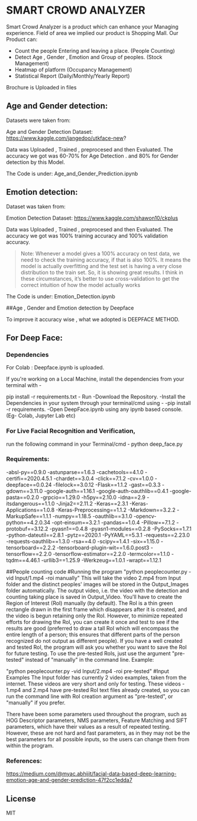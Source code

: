 # SMART CROWD ANALYZER


Smart Crowd Analyzer is a product which can enhance your Managing experience. Field of area we implied our product is Shopping Mall. Our Product can: 

  - Count the people Entering and leaving a place. (People Counting)
  - Detect Age , Gender , Emotion and Group of peoples. (Stock Management)
  - Heatmap of platform (Occupancy Management)
  - Statistical Report (Daily/Monthly/Yearly Report)
  
Brochure is Uploaded in files 

## Age and Gender detection:
Datasets were taken from:

Age and Gender Detection Dataset: https://www.kaggle.com/jangedoo/utkface-new?

Data was Uploaded , Trained , preprocesed and then Evaluated. The accuracy we got was 60-70% for Age Detection . and 80% for Gender detection by this Model.

The Code is under: Age_and_Gender_Prediction.ipynb

## Emotion detection:
Dataset was taken from:

Emotion Detection Dataset: https://www.kaggle.com/shawon10/ckplus

Data was Uploaded , Trained , preprocesed and then Evaluated. The accuracy we got was 100% training accuracy and 100% validation accuracy.
>Note: Whenever a model gives a 100% accuracy on test data, we need to check the training accuracy, if that is also 100%. It means the model is actually overfitting and the test set is having a very close distribution to the train set. So, it is showing great results. I think in these circumstances, it’s better to use cross-validation to get the correct intuition of how the model actually works

The Code is under: Emotion_Detection.ipynb

##Age , Gender and Emotion detection by Deepface

To improve it accuracy wise , what we adopted is DEEPFACE METHOD.
## For Deep Face:
### Dependencies 
For Colab : Deepface.ipynb is uploaded.

If you're working on a Local Machine, install the dependencies from your terminal with -

pip install -r requirements.txt
    - Run
    -Download the Repository.
    -Install the Dependencies in your system through your terminal/cmd using -
    -pip install -r requirements.
    -Open DeepFace.ipynb using any ipynb based console. (Eg- Colab, Jupyter Lab etc)
### For Live Facial Recognition and Verification,
   
 run the following command in your Terminal/cmd - python deep_face.py

### Requirements:
-absl-py==0.9.0
-astunparse==1.6.3
-cachetools==4.1.0
-certifi==2020.4.5.1
-chardet==3.0.4
-click==7.1.2
-cv==1.0.0
-deepface==0.0.24
-filelock==3.0.12
-Flask==1.1.2
-gast==0.3.3
-gdown==3.11.0
-google-auth==1.16.1
-google-auth-oauthlib==0.4.1
-google-pasta==0.2.0
-grpcio==1.29.0
-h5py==2.10.0
-idna==2.9
-itsdangerous==1.1.0
-Jinja2==2.11.2
-Keras==2.3.1
-Keras-Applications==1.0.8
-Keras-Preprocessing==1.1.2
-Markdown==3.2.2
-MarkupSafe==1.1.1
-numpy==1.18.5
-oauthlib==3.1.0
-opencv-python==4.2.0.34
-opt-einsum==3.2.1
-pandas==1.0.4
-Pillow==7.1.2
-protobuf==3.12.2
-pyasn1==0.4.8
-pyasn1-modules==0.2.8
-PySocks==1.7.1
-python-dateutil==2.8.1
-pytz==2020.1
-PyYAML==5.3.1
-requests==2.23.0
-requests-oauthlib==1.3.0
-rsa==4.0
-scipy==1.4.1
-six==1.15.0
-tensorboard==2.2.2
-tensorboard-plugin-wit==1.6.0.post3
-tensorflow==2.2.0
-tensorflow-estimator==2.2.0
-termcolor==1.1.0
-tqdm==4.46.1
-urllib3==1.25.9
-Werkzeug==1.0.1
-wrapt==1.12.1

##People counting code
#Running the program
"python peoplecounter.py -vid Input/1.mp4 -roi manually"
This will take the video 2.mp4 from Input folder and the distinct peoples' images will be stored in the Output_Images folder automatically. The output video, i.e. the video with the detection and counting taking place is saved in Output_Video. You'll have to create the Region of Interest (RoI) manually (by default). The RoI is a thin green rectangle drawn in the first frame which disappears after it is created, and the video is begun retaining only the RoI. However, to minimize repeated efforts for drawing the RoI, you can create it once and test to see if the results are good (preferred to draw a tall RoI which will encompass the entire length of a person; this ensures that different parts of the person recognized do not output as different people). If you have a well created and tested RoI, the program will ask you whether you want to save the RoI for future testing. To use the pre-tested RoIs, just use the argument "pre-tested" instead of "manually" in the command line. Example:

"python peoplecounter.py -vid Input/2.mp4 -roi pre-tested"
#Input Examples
The Input folder has currently 2 video examples, taken from the internet. These videos are very short and only for testing. These videos - 1.mp4 and 2.mp4 have pre-tested RoI text files already created, so you can run the command line with RoI creation argument as "pre-tested", or "manually" if you prefer.

There have been some parameters used throughout the program, such as HOG Descriptor parameters, NMS parameters, Feature Matching and SIFT parameters, which have their values as a result of repeated testing. However, these are not hard and fast parameters, as in they may not be the best parameters for all possible inputs, so the users can change them from within the program.


### References:
https://medium.com/@myac.abhijit/facial-data-based-deep-learning-emotion-age-and-gender-prediction-47f2cc1edda7

License
----

MIT


